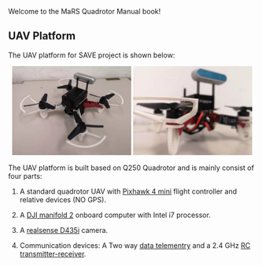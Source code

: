 Welcome to the MaRS Quadrotor Manual book!

## UAV Platform

The UAV platform for SAVE project is shown below:

<div align="center">
    <img src="pics/Q250-1.jpg" width = 48% >
    <img src="pics/Q250-2.jpg" width = 48% >
</div>

The UAV platform is built based on Q250 Quadrotor and is mainly consist of four parts:

1. A standard quadrotor UAV with [Pixhawk 4 mini](https://docs.px4.io/v1.9.0/en/flight_controller/pixhawk4_mini.html) flight controller and relative devices (NO GPS).

2. A [DJI manifold 2](https://www.dji.com/cn/manifold-2) onboard computer with Intel i7 processor.

3. A [realsense D435i](https://www.intelrealsense.com/zh-hans/depth-camera-d435i/) camera.

4. Communication devices: A Two way [data telementry](https://docs.px4.io/v1.9.0/en/telemetry/holybro_sik_radio.html) and a 2.4 GHz [RC transmitter-receiver](https://www.rc.futaba.co.jp/english/propo/air/14sg.html).
